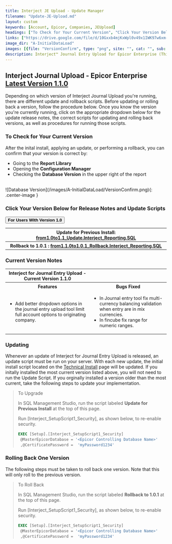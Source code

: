 ```yaml
---
title: Interject JE Upload - Update Manager
filename: "Update-JE-Upload.md"
layout: custom
keywords: [Account, Epicor, Companies, JEUpload]
headings: ["To Check for Your Current Version", "Click Your Version Below for Release Notes and Update Scripts", "Current Version Notes", "Updating", "Rolling Back One Version"]
links: ["https://drive.google.com/file/d/10Gxxb4mjKxWpl0v49x1IWK97w6xm-EKV/view?usp=sharing", "https://drive.google.com/file/d/1TGP1PBcNy8T-JD9w2OV7CAStV0rhtTT4/view?usp=sharing", "https://drive.google.com/file/d/1eT33xP-OReDInLZQiU31OWpat0IjPZCu/view?usp=sharing", "https://docs.gointerject.com/bApps/bFinancials/JE-Upload-Install.html"]
image_dir: "A-InitialDataLoad"
images: [{file: "VersionConfirm", type: "png", site: "", cat: "", sub: "", report: "", ribbon: "", config: ""}]
description: Interject™ Journal Entry Upload for Epicor Enterprise (This would cover topics that are specific to integration with Epicor Enterprise, and would potentially be different for each ERP) 
---
```


<h2>Interject Journal Upload - Epicor Enterprise<br>
<a href="https://drive.google.com/file/d/10Gxxb4mjKxWpl0v49x1IWK97w6xm-EKV/view?usp=sharing">Latest Version 1.1.0</a></h2>

Depending on which version of Interject Journal Upload you're running, there are different update and rollback scripts. Before updating or rolling back a version, follow the procedure below. Once you know the version you're currently running, click on the appropriate dropdown below for the update release notes, the correct scripts for updating and rolling back versions, as well as procedures for running those scripts.

### To Check for Your Current Version

After the inital install, applying an update, or performing a rollback, you can confirm that your version is correct by:
- Going to the **Report Library**
- Opening the **Configuration Manager**
- Checking the **Database Version** in the upper right of the report
<br>
![Database Version](/images/A-InitialDataLoad/VersionConfirm.png){: .center-image } 

### Click Your Version Below for Release Notes and Update Scripts



<button class="collapsible"><strong>For Users With Version 1.0</strong></button>
<div markdown="1" class="panel">

<table> 
    <tr>
        <th><span style="font-weight:bold">Update for Previous Install:</span> <a href="https://drive.google.com/file/d/1TGP1PBcNy8T-JD9w2OV7CAStV0rhtTT4/view?usp=sharing">from1.0to1.1_Update.Interject_Reporting.SQL</a></th>
    </tr> 
     <tr>
        <th><span style="font-weight:bold">Rollback to 1.0.1 :</span> <a href="https://drive.google.com/file/d/1eT33xP-OReDInLZQiU31OWpat0IjPZCu/view?usp=sharing">from1.1.0to1.0.1_Rollback.Interject_Reporting.SQL</a></th>
    </tr> 
</table>

### Current Version Notes
<table>
    <tr>
        <th><span style="font-weight:bold">Interject for Journal Entry Upload - Current Version 1.1.0 </span></th>
    </tr>
        <tr>
        <th><span style="font-weight:bold">Features</span></th>
        <th><span style="font-weight:bold">Bugs Fixed</span></th>
        </tr>
        <tr>
            <td>
                <ul>   
                    <li>Add better dropdown options in the journal entry upload tool limit full account options to originating company. </li>
                </ul>     
            </td>
            <td>
                <ul> 
                    <li>In Journal entry tool fix multi-currency balancing validation when entry are in mix currencies.</li>
                    <li>In fincube fix range for numeric ranges.</li> 
                </ul>
            </td>
        </tr>
</table>


### Updating

Whenever an update of Interject for Journal Entry Upload is released, an update script must be run on your server. With each new update, the initial install script located on the [Technical Install](https://docs.gointerject.com/bApps/bFinancials/JE-Upload-Install.html) page will be updated. If you initally installed the most current version listed above, you will not need to run the Update Script. If you orginally installed a version older than the most current, take the following steps to update your implementation. 

> To Upgrade
> 
> In SQL Management Studio, run the script labeled **Update for Previous Install** at the top of this page.
>
> Run \[Interject_SetupScript1_Security\], as shown below, to re-enable security.
>
>  ```SQL
> EXEC [Setup].[Interject_SetupScript1_Security]
>	@MasterEpicorDatabase = '<Epicor Controlling Database Name>'
>	,@CertificatePassword =  'myPassword1234'
>  ```
>

### Rolling Back One Version

The following steps must be taken to roll back one version. Note that this will only roll to the previous version.

> To Roll Back
>
> In SQL Management Studio, run the script labeled **Rollback to 1.0.1** at the top of this page.
>
> Run \[Interject_SetupScript1_Security\], as shown below, to re-enable security.
>
>  ```SQL
> EXEC [Setup].[Interject_SetupScript1_Security]
>	@MasterEpicorDatabase = '<Epicor Controlling Database Name>'
>	,@CertificatePassword =  'myPassword1234'
>  ```
>

</div>



